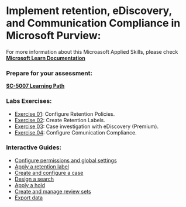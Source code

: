 # Implement retention, eDiscovery, and Communication Compliance in Microsoft Purview:
For more information about this Microasoft Applied Skills, please check **[Microsoft Learn Documentation](https://learn.microsoft.com/en-us/credentials/applied-skills/implement-retention-ediscovery-and-communication-compliance-in-microsoft-purview/)**

### Prepare for your assessment:
**[SC-5007 Learning Path](https://learn.microsoft.com/en-us/training/paths/purview-implement-retention-ediscovery-communication-compliance/)**

### Labs Exercises:
- [Exercise 01](https://microsoftlearning.github.io/SC-5007-Implement-retention-eDiscovery-and-Communication-compliance-in-Microsoft-Purview/Instructions/Labs/Lab1_retention_policies.html): Configure Retention Policies.
- [Exercise 02](https://microsoftlearning.github.io/SC-5007-Implement-retention-eDiscovery-and-Communication-compliance-in-Microsoft-Purview/Instructions/Labs/Lab2_retention_labels.html): Create Retention Labels.
- [Exercise 03](https://microsoftlearning.github.io/SC-5007-Implement-retention-eDiscovery-and-Communication-compliance-in-Microsoft-Purview/Instructions/Labs/Lab3_eDiscovery_Premium.html): Case investigation with eDiscovery (Premium).
- [Exercise 04](https://microsoftlearning.github.io/SC-5007-Implement-retention-eDiscovery-and-Communication-compliance-in-Microsoft-Purview/Instructions/Labs/Lab4_Communication_Compliance.html): Configure Comunication Compliance.

### Interactive Guides:
- [Configure permissions and global settings](https://mslearn.cloudguides.com/guides/Configure%20permissions%20and%20global%20settings%20with%20Microsoft%20Purview%20eDiscovery)
- [Apply a retention label](https://mslearn.cloudguides.com/guides/Apply%20a%20retention%20label%20in%20Microsoft%20Purview)
- [Create and configure a case](https://mslearn.cloudguides.com/guides/Create%20and%20configure%20a%20case%20with%20Microsoft%20Purview%20eDiscovery)
- [Design a search](https://mslearn.cloudguides.com/guides/Design%20a%20search%20with%20Microsoft%20Purview%20eDiscovery)
- [Apply a hold](https://mslearn.cloudguides.com/guides/Apply%20a%20hold%20with%20Microsoft%20Purview%20eDiscovery)
- [Create and manage review sets](https://mslearn.cloudguides.com/guides/Create%20and%20manage%20review%20sets%20with%20Microsoft%20Purview%20eDiscovery)
- [Export data](https://mslearn.cloudguides.com/guides/Export%20data%20with%20Microsoft%20Purview%20eDiscovery)
